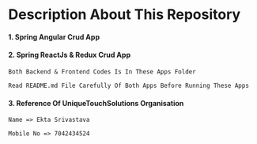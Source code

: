 # Description About This Repository
 
#### 1. Spring Angular Crud App

#### 2. Spring ReactJs & Redux Crud App

```` 
Both Backend & Frontend Codes Is In These Apps Folder
````

````
Read README.md File Carefully Of Both Apps Before Running These Apps
````

#### 3. Reference Of UniqueTouchSolutions Organisation

````
Name => Ekta Srivastava
````

````
Mobile No => 7042434524
````
